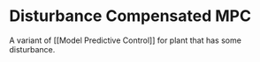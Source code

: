 # Disturbance Compensated MPC
A variant of [[Model Predictive Control]] for plant that has some disturbance.
 